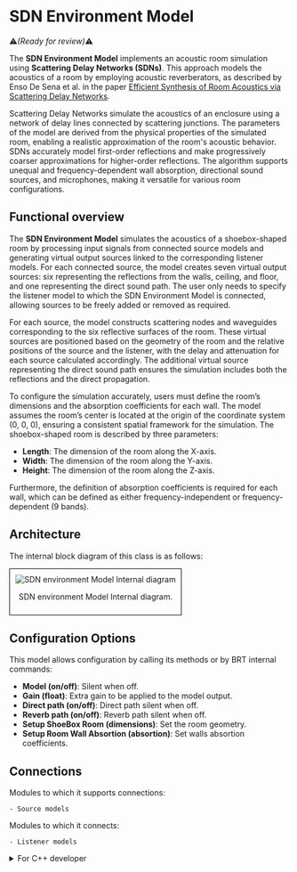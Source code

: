# SDN Environment Model  
:warning:*(Ready for review)*:warning:

The **SDN Environment Model** implements an acoustic room simulation using **Scattering Delay Networks (SDNs)**. This approach models the acoustics of a room by employing acoustic reverberators, as described by Enso De Sena et al. in the paper <a href="https://ieeexplore.ieee.org/document/7113826" target="_blank">Efficient Synthesis of Room Acoustics via Scattering Delay Networks</a>.

Scattering Delay Networks simulate the acoustics of an enclosure using a network of delay lines connected by scattering junctions. The parameters of the model are derived from the physical properties of the simulated room, enabling a realistic approximation of the room's acoustic behavior. SDNs accurately model first-order reflections and make progressively coarser approximations for higher-order reflections. The algorithm supports unequal and frequency-dependent wall absorption, directional sound sources, and microphones, making it versatile for various room configurations.  

## Functional overview

The **SDN Environment Model** simulates the acoustics of a shoebox-shaped room by processing input signals from connected source models and generating virtual output sources linked to the corresponding listener models. For each connected source, the model creates seven virtual output sources: six representing the reflections from the walls, ceiling, and floor, and one representing the direct sound path. The user only needs to specify the listener model to which the SDN Environment Model is connected, allowing sources to be freely added or removed as required.  

For each source, the model constructs scattering nodes and waveguides corresponding to the six reflective surfaces of the room. These virtual sources are positioned based on the geometry of the room and the relative positions of the source and the listener, with the delay and attenuation for each source calculated accordingly. The additional virtual source representing the direct sound path ensures the simulation includes both the reflections and the direct propagation.

To configure the simulation accurately, users must define the room’s dimensions and the absorption coefficients for each wall. The model assumes the room’s center is located at the origin of the coordinate system (0, 0, 0), ensuring a consistent spatial framework for the simulation.  The shoebox-shaped room is described by three parameters:  

- **Length**: The dimension of the room along the X-axis.  
- **Width**: The dimension of the room along the Y-axis.  
- **Height**: The dimension of the room along the Z-axis.  

Furthermore, the definition of absorption coefficients is required for each wall, which can be defined as either frequency-independent or frequency-dependent (9 bands).

## Architecture

The internal block diagram of this class is as follows:
<div style="border: 1px solid #000; padding: 10px; display: inline-block;">
    <img src="/BRT-Documentation/assets/sysmldiagrams/none.png" alt="SDN environment Model Internal diagram" style="display: block; margin: 0 auto;">
    <p style="text-align: center;">SDN environment Model Internal diagram.</p>
</div>

## Configuration Options

This model allows configuration by calling its methods or by BRT internal commands:

- **Model (on/off)**: Silent when off.
- **Gain (float)**: Extra gain to be applied to the model output.
- **Direct path (on/off)**: Direct path silent when off.
- **Reverb path (on/off)**: Reverb path silent when off.
- **Setup ShoeBox Room (dimensions)**: Set the room geometry.
- **Setup Room Wall Absortion (absortion)**: Set walls absortion coefficients.


## Connections
Modules to which it supports connections: 

    - Source models

Modules to which it connects:

    - Listener models    


<details>
<summary>For C++ developer</summary>

<ul>
<li><strong>File</strong>: /include/EnvironmentModels/SDNEnvironmentModel.hpp</li>
<li><strong>Class name</strong>: CSDNEnvironmentModel</li>
<li><strong>Inheritance</strong>: CEnviromentModelBase</li>
<li><strong>Namespace</strong>: BRTEnvironmentModel</li>
<li><strong>Classes that instance</strong>:
    <ul>
        <li>BRTEnvironmentModel::CSDNEnvironmentProcessor</li>        
        <li>Common::CRoom</li>
    </ul>
</li>
</ul> 

<h2>Class inheritance diagram</h2>
<div style="border: 1px solid #000; padding: 10px; display: inline-block;">
    <img src="/BRT-Documentation/assets/sysmldiagrams/none.png" alt="Free field Model Internal diagram" style="display: block; margin: 0 auto;">
    <p style="text-align: center;">Free field Model Internal diagram.</p>
</div>
<br>

<h2>How to instantiate</h2>

```cpp
// Assuming that the ID of this environment model is contained in _environmentID.
brtManager.BeginSetup();
std::shared_ptr<BRTEnvironmentModel::CSDNEnvironmentModel> environmentModel = brtManager.CreateEnvironment<BRTEnvironmentModel::CSDNEnvironmentModel>(_environmentID);
brtManager.EndSetup();
if (environmentModel == nullptr) {
	// error	
}
```
<h2>How to connect</h2>
Connect it to a listener model.

```cpp
// Assuming that the ID of this environment model is contained in _environmentModelID and 
// that the ID of this listener model is contained in _listenerModelID.
std::shared_ptr<BRTListenerModel::CListenerModelBase> listenerModel = brtManager.GetListenerModel<BRTListenerModel::CListenerModelBase>(_listenerModelID);
if (listenerModel != nullptr) {
	brtManager.BeginSetup();
    bool control = listenerModel->ConnectEnvironmentModel(_environmentModelID);
    brtManager.EndSetup();
}
```

Connect a source model to it.
```cpp
// Assuming that the ID of this source model is contained in _sourceID and 
// that the ID of this environment is contained in _environmentModelID.
std::shared_ptr<BRTEnvironmentModel::CEnviromentModelBase> environmentModel = brtManager->GetEnvironmentModel<BRTEnvironmentModel::CEnviromentModelBase>(_environmentModelID);
if (environmentModel != nullptr) {			
	bool control = environmentModel->ConnectSoundSource(_sourceID);
}
```


<h2>Public methods</h2>

```cpp
void EnableModel() override 
void DisableModel() override

void SetGain(float _gain) override
float GetGain() 

bool SetupShoeBoxRoom(float length, float width, float height)
Common::CRoom GetRoom()

bool SetRoomWallAbsortion(int wallIndex, float absortion)
bool SetRoomAllWallsAbsortion(float _absortion)
bool SetRoomWallAbsortion(int wallIndex, std::vector<float> absortionPerBand)
bool SetRoomAllWallsAbsortion(std::vector<float> absortionPerBand)

void EnableDirectPath() override 
void DisableDirectPath() override 
bool IsDirectPathEnabled() override 

void EnableReverbPath() override 
void DisableReverbPath() override 
bool IsReverbPathEnabled() override 

bool ConnectSoundSource(std::shared_ptr<BRTSourceModel::CSourceModelBase> _source) override
bool ConnectSoundSource(const std::string & _sourceID) override

bool DisconnectSoundSource(std::shared_ptr<BRTSourceModel::CSourceModelBase> _source) override
bool DisconnectSoundSource(const std::string & _sourceID) override

void ResetProcessorBuffers()

void UpdateCommand() override
```


</details>